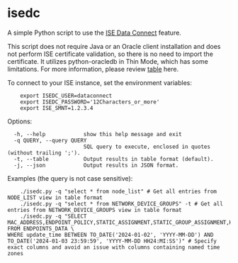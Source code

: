 # isedc
A simple Python script to use the [ISE Data Connect](https://developer.cisco.com/docs/dataconnect/getting-started/) feature. 

This script does not require Java or an Oracle client installation and does not perform ISE certificate validation, so there is no need to import the certificate. 
It utilizes python-oracledb in Thin Mode, which has some limitations. For more information, please review [table](https://python-oracledb.readthedocs.io/en/latest/user_guide/appendix_a.html) here.

To connect to your ISE instance, set the environment variables:
```    
    export ISEDC_USER=dataconnect
    export ISEDC_PASSWORD='12Characters_or_more' 
    export ISE_SMNT=1.2.3.4
```

Options:
```
  -h, --help            show this help message and exit
  -q QUERY, --query QUERY
                        SQL query to execute, enclosed in quotes (without trailing ';').
  -t, --table           Output results in table format (default).
  -j, --json            Output results in JSON format.
```
Examples (the query is not case sensitive):
```
    ./isedc.py -q "select * from node_list" # Get all entries from NODE_LIST view in table format
    ./isedc.py -q "select * from NETWORK_DEVICE_GROUPS" -t # Get all entries from NETWORK_DEVICE_GROUPS view in table format
    ./isedc.py -q "SELECT MAC_ADDRESS,ENDPOINT_POLICY,STATIC_ASSIGNMENT,STATIC_GROUP_ASSIGNMENT,HOSTNAME,PROFILE_SERVER FROM ENDPOINTS_DATA \
WHERE update_time BETWEEN TO_DATE('2024-01-02', 'YYYY-MM-DD') AND TO_DATE('2024-01-03 23:59:59', 'YYYY-MM-DD HH24:MI:SS')" # Specify exact columns and avoid an issue with columns containing named time zones
```    
